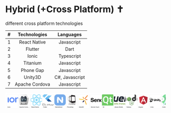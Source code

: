 # Hybrid (+Cross Platform) ✝️
different cross platform technologies

#|Technologies|Languages
:-:|:-:|:-:
1|React Native|Javascript
2|Flutter|Dart
3|Ionic|Typescript
4|Titanium|Javascript
5|Phone Gap|Javascript
6|Unity3D|C#, Javascript
7|Apache Cordova|Javascript

![alt text](!/hybrid.png)
